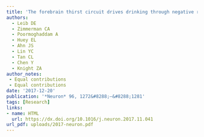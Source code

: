 ```yaml
---
title: 'The forebrain thirst circuit drives drinking through negative reinforcement'
authors:
  - Leib DE
  - Zimmerman CA
  - Poormoghaddam A
  - Huey EL
  - Ahn JS
  - Lin YC
  - Tan CL
  - Chen Y
  - Knight ZA
author_notes:
 - Equal contributions
 - Equal contributions
date: '2017-12-20'
publication: '*Neuron* 96, 1272&#8288;–&#8288;1281'
tags: [Research]
links:
- name: HTML
  url: https://dx.doi.org/10.1016/j.neuron.2017.11.041
url_pdf: uploads/2017-neuron.pdf
---
```

